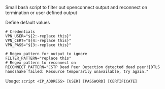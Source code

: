 Small bash script to filter out openconnect output and reconnect on termination or user defined output

Define default values
```
# Credentials
VPN_USER="${2:-replace this}"
VPN_CERT="${4:-replace this}"
VPN_PASS="${3:-replace this}"

# Regex pattern for output to ignore
FILTER_PATTERN="replace this"
# Regex pattern to reconnect on
RECONNECT_PATTERN="CSTP Dead Peer Detection detected dead peer!|DTLS handshake failed: Resource temporarily unavailable, try again."
```

Usage: `script <IP_ADDRESS> [USER] [PASSWORD] [CERTIFICATE]`
